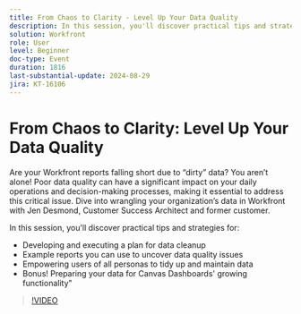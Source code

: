 ```yaml
---
title: From Chaos to Clarity - Level Up Your Data Quality
description: In this session, you'll discover practical tips and strategies for Developing and executing a plan for data cleanup  Example reports you can use to uncover data quality issues Empowering users of all personas to tidy up and maintain data  Bonus! Preparing your data for Canvas Dashboards' growing functionality"
solution: Workfront
role: User
level: Beginner
doc-type: Event
duration: 1816
last-substantial-update: 2024-08-29
jira: KT-16106
---
```


# From Chaos to Clarity: Level Up Your Data Quality

Are your Workfront reports falling short due to “dirty” data? You aren’t alone! Poor data quality can have a significant impact on your daily operations and decision-making processes, making it essential to address this critical issue. Dive into wrangling your organization’s data in Workfront with Jen Desmond, Customer Success Architect and former customer. 

In this session, you'll discover practical tips and strategies for:

* Developing and executing a plan for data cleanup 
* Example reports you can use to uncover data quality issues
* Empowering users of all personas to tidy up and maintain data 
* Bonus! Preparing your data for Canvas Dashboards' growing functionality"

>[!VIDEO](https://video.tv.adobe.com/v/3433221/?learn=on)
